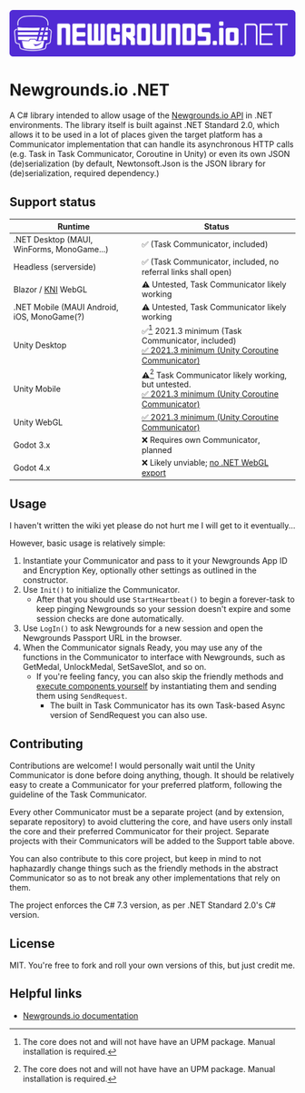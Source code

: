 ![](https://github.com/GlitchyPSIX/NGIO.NET/blob/main/.github/banner.png?raw=true)

# Newgrounds.io .NET

A C# library intended to allow usage of the [Newgrounds.io API](https://newgrounds.io) in .NET environments. The library itself is built against .NET Standard 2.0, which allows it to be used in a lot of places given the target platform has a Communicator implementation that can handle its asynchronous HTTP calls (e.g. Task in Task Communicator, Coroutine in Unity) or even its own JSON (de)serialization (by default, Newtonsoft.Json is the JSON library for (de)serialization, required dependency.)


## Support status
| Runtime | Status |
|-----|-----|
| .NET Desktop (MAUI, WinForms, MonoGame...) | ✅ (Task Communicator, included) |
| Headless (serverside) | ✅ (Task Communicator, included, no referral links shall open) |
| Blazor / [KNI](https://github.com/kniEngine/kni) WebGL | ⚠ Untested, Task Communicator likely working |
| .NET Mobile (MAUI Android, iOS, MonoGame(?) | ⚠ Untested, Task Communicator likely working |
| Unity Desktop | ✅[^1] 2021.3 minimum (Task Communicator, included)<br>[✅ 2021.3 minimum (Unity Coroutine Communicator)](https://github.com/GlitchyPSIX/NGIO.NET-Unity) |
| Unity Mobile | ⚠[^1] Task Communicator likely working, but untested.<br>[✅ 2021.3 minimum (Unity Coroutine Communicator)](https://github.com/GlitchyPSIX/NGIO.NET-Unity)|
| Unity WebGL | [✅ 2021.3 minimum (Unity Coroutine Communicator)](https://github.com/GlitchyPSIX/NGIO.NET-Unity) |
| Godot 3.x | ❌ Requires own Communicator, planned |
| Godot 4.x | ❌ Likely unviable; [no .NET WebGL export](https://github.com/godotengine/godot/issues/70796) |

[^1]: The core does not and will not have have an UPM package. Manual installation is required.

## Usage
I haven't written the wiki yet please do not hurt me I will get to it eventually...

However, basic usage is relatively simple:
1. Instantiate your Communicator and pass to it your Newgrounds App ID and Encryption Key, optionally other settings as outlined in the constructor.
2. Use ``Init()`` to initialize the Communicator.
   - After that you should use ``StartHeartbeat()`` to begin a forever-task to keep pinging Newgrounds so your session doesn't expire and some session checks are done automatically.
3. Use ``LogIn()`` to ask Newgrounds for a new session and open the Newgrounds Passport URL in the browser.
4. When the Communicator signals Ready, you may use any of the functions in the Communicator to interface with Newgrounds, such as GetMedal, UnlockMedal, SetSaveSlot, and so on.
   - If you're feeling fancy, you can also skip the friendly methods and [execute components yourself](https://www.newgrounds.io/help/components/) by instantiating them and sending them using ``SendRequest``.
     - The built in Task Communicator has its own Task-based Async version of SendRequest you can also use. 

## Contributing
Contributions are welcome! I would personally wait until the Unity Communicator is done before doing anything, though. It should be relatively easy to create a Communicator for your preferred platform, following the guideline of the Task Communicator.

Every other Communicator must be a separate project (and by extension, separate repository) to avoid cluttering the core, and have users only install the core and their preferred Communicator for their project. Separate projects with their Communicators will be added to the Support table above.

You can also contribute to this core project, but keep in mind to not haphazardly change things such as the friendly methods in the abstract Communicator so as to not break any other implementations that rely on them.

The project enforces the C# 7.3 version, as per .NET Standard 2.0's C# version.

## License
MIT. You're free to fork and roll your own versions of this, but just credit me.

## Helpful links

- [Newgrounds.io documentation](https://www.newgrounds.io/help/)
